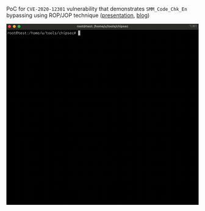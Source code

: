 PoC for `CVE-2020-12301` vulnerability that demonstrates `SMM_Code_Chk_En` bypassing using ROP/JOP technique ([presentation](https://www.offensivecon.org/speakers/2022/alex-ermolov,-alex-matrosov-and-yegor-vasilenko.html), [blog](https://binarly.io/posts/AMI_UsbRt_Repeatable_Failures_A_6_year_old_attack_vector_still_affecting_millions_of_enterprise_devices))

![demo.gif](rsrc/demo.gif)

